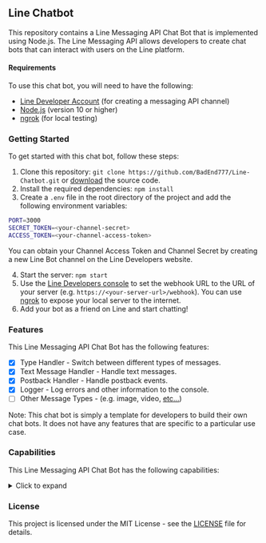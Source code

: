 ## Line Chatbot
This repository contains a Line Messaging API Chat Bot that is implemented using Node.js. The Line Messaging API allows developers to create chat bots that can interact with users on the Line platform.

#### Requirements
To use this chat bot, you will need to have the following:

- [Line Developer Account](https://developers.line.me/en/) (for creating a messaging API channel)
- [Node.js](https://nodejs.org/en/) (version 10 or higher)
- [ngrok](https://ngrok.com/) (for local testing)

### Getting Started
To get started with this chat bot, follow these steps:

1. Clone this repository: `git clone https://github.com/BadEnd777/Line-Chatbot.git` or [download](https://github.com/BadEnd777/Line-Chatbot/archive/refs/heads/main.zip) the source code.
2. Install the required dependencies: `npm install`
3. Create a `.env` file in the root directory of the project and add the following environment variables:
```bash
PORT=3000
SECRET_TOKEN=<your-channel-secret>
ACCESS_TOKEN=<your-channel-access-token>
```

You can obtain your Channel Access Token and Channel Secret by creating a new Line Bot channel on the Line Developers website.

4. Start the server: `npm start`
5. Use the [Line Developers console](https://developers.line.me/console/) to set the webhook URL to the URL of your server (e.g. `https://<your-server-url>/webhook`). You can use [ngrok](https://ngrok.com/) to expose your local server to the internet.
6. Add your bot as a friend on Line and start chatting!

### Features
This Line Messaging API Chat Bot has the following features:

- [x] Type Handler - Switch between different types of messages.
- [x] Text Message Handler - Handle text messages.
- [x] Postback Handler - Handle postback events.
- [x] Logger - Log errors and other information to the console.
- [ ] Other Message Types - (e.g. image, video, [etc...](https://developers.line.biz/en/reference/messaging-api/#message-objects))

Note: This chat bot is simply a template for developers to build their own chat bots. It does not have any features that are specific to a particular use case.

### Capabilities
This Line Messaging API Chat Bot has the following capabilities:

<details>
<summary>Click to expand</summary>

Message Type        | Limitations
------------------- | -------------------
Text Message        | Up to 2000 characters in length.
Image Message       | Image files must be JPEG or PNG format and up to 1 MB in size.
Video Message       | Video files must be MP4 format and up to 10 MB in size.
Audio Message       | Audio files must be M4A or MP3 format and up to 10 MB in size.
Location Message    | None specified.
Sticker Message     | None specified.
Template Message    | Each template message can include up to 4 actions (buttons) per column, and up to 2 columns per message. Additionally, each message can have up to 10 templates.
Flex Message        | Each flex message can include up to 20 bubbles (containers) per message.
Quick Reply Message | Each quick reply message can include up to 13 quick reply buttons.
Buttons Message     | Each buttons message can include up to 4 action buttons.
Carousel Message    | Each carousel message can include up to 10 columns (cards).

</details>

### License
This project is licensed under the MIT License - see the [LICENSE](LICENSE) file for details.